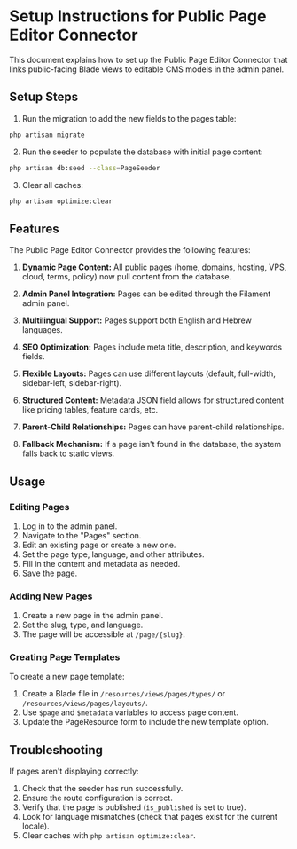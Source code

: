 # Setup Instructions for Public Page Editor Connector

This document explains how to set up the Public Page Editor Connector that links public-facing Blade views to editable CMS models in the admin panel.

## Setup Steps

1. Run the migration to add the new fields to the pages table:

```bash
php artisan migrate
```

2. Run the seeder to populate the database with initial page content:

```bash
php artisan db:seed --class=PageSeeder
```

3. Clear all caches:

```bash
php artisan optimize:clear
```

## Features

The Public Page Editor Connector provides the following features:

1. **Dynamic Page Content:** All public pages (home, domains, hosting, VPS, cloud, terms, policy) now pull content from the database.

2. **Admin Panel Integration:** Pages can be edited through the Filament admin panel.

3. **Multilingual Support:** Pages support both English and Hebrew languages.

4. **SEO Optimization:** Pages include meta title, description, and keywords fields.

5. **Flexible Layouts:** Pages can use different layouts (default, full-width, sidebar-left, sidebar-right).

6. **Structured Content:** Metadata JSON field allows for structured content like pricing tables, feature cards, etc.

7. **Parent-Child Relationships:** Pages can have parent-child relationships.

8. **Fallback Mechanism:** If a page isn't found in the database, the system falls back to static views.

## Usage

### Editing Pages

1. Log in to the admin panel.
2. Navigate to the "Pages" section.
3. Edit an existing page or create a new one.
4. Set the page type, language, and other attributes.
5. Fill in the content and metadata as needed.
6. Save the page.

### Adding New Pages

1. Create a new page in the admin panel.
2. Set the slug, type, and language.
3. The page will be accessible at `/page/{slug}`.

### Creating Page Templates

To create a new page template:

1. Create a Blade file in `/resources/views/pages/types/` or `/resources/views/pages/layouts/`.
2. Use `$page` and `$metadata` variables to access page content.
3. Update the PageResource form to include the new template option.

## Troubleshooting

If pages aren't displaying correctly:

1. Check that the seeder has run successfully.
2. Ensure the route configuration is correct.
3. Verify that the page is published (`is_published` is set to true).
4. Look for language mismatches (check that pages exist for the current locale).
5. Clear caches with `php artisan optimize:clear`.